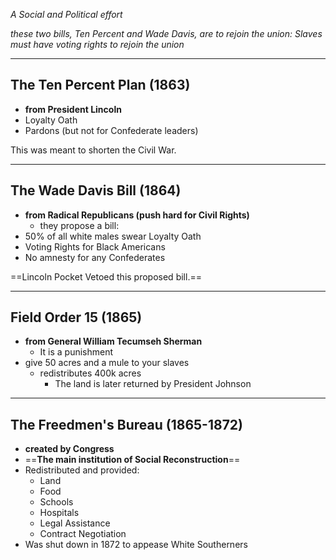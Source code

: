 *A Social and Political effort*

*these two bills, Ten Percent and Wade Davis, are to rejoin the union: Slaves must have voting rights to rejoin the union*

---

## The Ten Percent Plan (1863)
- **from President Lincoln**
- Loyalty Oath
- Pardons (but not for Confederate leaders)

This was meant to shorten the Civil War.

---

## The Wade Davis Bill (1864)
- **from Radical Republicans (push hard for Civil Rights)**
	- they propose a bill:
- 50% of all white males swear Loyalty Oath
- Voting Rights for Black Americans
- No amnesty for any Confederates

==Lincoln Pocket Vetoed this proposed bill.==

---

## Field Order 15 (1865)
- **from General William Tecumseh Sherman**
	- It is a punishment
- give 50 acres and a mule to your slaves
	- redistributes 400k acres
		- The land is later returned by President Johnson

---

## The Freedmen's Bureau (1865-1872)

- **created by Congress**
- ==**The main institution of Social Reconstruction**==
- Redistributed and provided:
	- Land
	- Food
	- Schools
	- Hospitals
	- Legal Assistance
	- Contract Negotiation
- Was shut down in 1872 to appease White Southerners